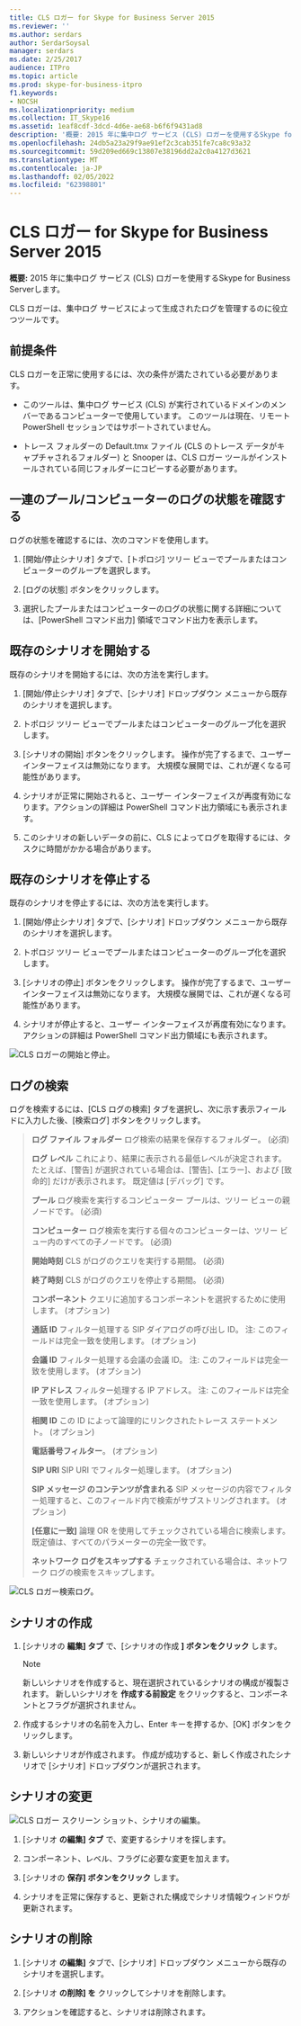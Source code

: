 ```yaml
---
title: CLS ロガー for Skype for Business Server 2015
ms.reviewer: ''
ms.author: serdars
author: SerdarSoysal
manager: serdars
ms.date: 2/25/2017
audience: ITPro
ms.topic: article
ms.prod: skype-for-business-itpro
f1.keywords:
- NOCSH
ms.localizationpriority: medium
ms.collection: IT_Skype16
ms.assetid: 1eaf8cdf-3dcd-4d6e-ae68-b6f6f9431ad8
description: '概要: 2015 年に集中ログ サービス (CLS) ロガーを使用するSkype for Business Serverします。'
ms.openlocfilehash: 24db5a23a29f9ae91ef2c3cab351fe7ca8c93a32
ms.sourcegitcommit: 59d209ed669c13807e38196dd2a2c0a4127d3621
ms.translationtype: MT
ms.contentlocale: ja-JP
ms.lasthandoff: 02/05/2022
ms.locfileid: "62398801"
---
```

# <a name="cls-logger-for-skype-for-business-server-2015"></a>CLS ロガー for Skype for Business Server 2015
 
**概要:** 2015 年に集中ログ サービス (CLS) ロガーを使用するSkype for Business Serverします。
  
CLS ロガーは、集中ログ サービスによって生成されたログを管理するのに役立つツールです。
  
## <a name="prerequisites"></a>前提条件

CLS ロガーを正常に使用するには、次の条件が満たされている必要があります。
  
- このツールは、集中ログ サービス (CLS) が実行されているドメインのメンバーであるコンピューターで使用しています。 このツールは現在、リモート PowerShell セッションではサポートされていません。
    
- トレース フォルダーの Default.tmx ファイル (CLS のトレース データがキャプチャされるフォルダー) と Snooper は、CLS ロガー ツールがインストールされている同じフォルダーにコピーする必要があります。
    
## <a name="check-the-logging-status-of-a-set-of-poolscomputers"></a>一連のプール/コンピューターのログの状態を確認する

ログの状態を確認するには、次のコマンドを使用します。
  
1. [開始/停止シナリオ] タブで、[トポロジ] ツリー ビューでプールまたはコンピューターのグループを選択します。
    
2. [ログの状態] ボタンをクリックします。
    
3. 選択したプールまたはコンピューターのログの状態に関する詳細については、[PowerShell コマンド出力] 領域でコマンド出力を表示します。
    
## <a name="start-an-existing-scenario"></a>既存のシナリオを開始する

既存のシナリオを開始するには、次の方法を実行します。
  
1. [開始/停止シナリオ] タブで、[シナリオ] ドロップダウン メニューから既存のシナリオを選択します。
    
2. トポロジ ツリー ビューでプールまたはコンピューターのグループ化を選択します。
    
3. [シナリオの開始] ボタンをクリックします。 操作が完了するまで、ユーザー インターフェイスは無効になります。 大規模な展開では、これが遅くなる可能性があります。
    
4. シナリオが正常に開始されると、ユーザー インターフェイスが再度有効になります。アクションの詳細は PowerShell コマンド出力領域にも表示されます。
    
5. このシナリオの新しいデータの前に、CLS によってログを取得するには、タスクに時間がかかる場合があります。
    
## <a name="stop-an-existing-scenario"></a>既存のシナリオを停止する

既存のシナリオを停止するには、次の方法を実行します。
  
1. [開始/停止シナリオ] タブで、[シナリオ] ドロップダウン メニューから既存のシナリオを選択します。
    
2. トポロジ ツリー ビューでプールまたはコンピューターのグループ化を選択します。
    
3. [シナリオの停止] ボタンをクリックします。 操作が完了するまで、ユーザー インターフェイスは無効になります。 大規模な展開では、これが遅くなる可能性があります。
    
4. シナリオが停止すると、ユーザー インターフェイスが再度有効になります。アクションの詳細は PowerShell コマンド出力領域にも表示されます。
    
![CLS ロガーの開始と停止。](../../media/2c4a36c2-b5db-4550-a3b3-41f18e0e2f0c.png)
  
## <a name="search-for-logs"></a>ログの検索

ログを検索するには、[CLS ログの検索] タブを選択し、次に示す表示フィールドに入力した後、[検索ログ] ボタンをクリックします。
  
> **ログ ファイル フォルダー** ログ検索の結果を保存するフォルダー。 (必須)
> 
> **ログ レベル** これにより、結果に表示される最低レベルが決定されます。 たとえば、[警告] が選択されている場合は、[警告]、[エラー]、および [致命的] だけが表示されます。 既定値は [デバッグ] です。
> 
> **プール** ログ検索を実行するコンピューター プールは、ツリー ビューの親ノードです。 (必須)
> 
> **コンピューター** ログ検索を実行する個々のコンピューターは、ツリー ビュー内のすべての子ノードです。 (必須)
> 
> **開始時刻** CLS がログのクエリを実行する期間。 (必須)
> 
> **終了時刻** CLS がログのクエリを停止する期間。 (必須)
> 
> **コンポーネント** クエリに追加するコンポーネントを選択するために使用します。 (オプション)
> 
> **通話 ID** フィルター処理する SIP ダイアログの呼び出し ID。 注: このフィールドは完全一致を使用します。 (オプション)
> 
> **会議 ID** フィルター処理する会議の会議 ID。 注: このフィールドは完全一致を使用します。 (オプション)
> 
> **IP アドレス** フィルター処理する IP アドレス。 注: このフィールドは完全一致を使用します。 (オプション)
> 
> **相関 ID** この ID によって論理的にリンクされたトレース ステートメント。 (オプション)
> 
> **電話番号フィルター**。 (オプション)
> 
> **SIP URI** SIP URI でフィルター処理します。 (オプション)
> 
> **SIP メッセージ のコンテンツが含まれる** SIP メッセージの内容でフィルター処理すると、このフィールド内で検索がサブストリングされます。 (オプション)
> 
> **[任意に一致]** 論理 OR を使用してチェックされている場合に検索します。 既定値は、すべてのパラメーターの完全一致です。
> 
> **ネットワーク ログをスキップする** チェックされている場合は、ネットワーク ログの検索をスキップします。
    
![CLS ロガー検索ログ。](../../media/5793ea3c-6f5f-40ef-8b53-100da831eedf.png)
  
## <a name="create-a-scenario"></a>シナリオの作成

1. [シナリオの **編集] タブ** で、[シナリオの作成 **] ボタンをクリック** します。
    
    > [!NOTE]
    > 新しいシナリオを作成すると、現在選択されているシナリオの構成が複製されます。 新しいシナリオを **作成する前設定** をクリックすると、コンポーネントとフラグが選択されません。
  
2. 作成するシナリオの名前を入力し、Enter キーを押するか、[OK] ボタンをクリックします。
    
3. 新しいシナリオが作成されます。 作成が成功すると、新しく作成されたシナリオで [シナリオ] ドロップダウンが選択されます。
    
## <a name="modify-a-scenario"></a>シナリオの変更

![CLS ロガー スクリーン ショット、シナリオの編集。](../../media/abbbcac0-8a2e-48af-a22f-4fee0283a29f.png)
  
1. [シナリオ **の編集] タブ** で、変更するシナリオを探します。
    
2. コンポーネント、レベル、フラグに必要な変更を加えます。
    
3. [シナリオの **保存] ボタンをクリック** します。
    
4. シナリオを正常に保存すると、更新された構成でシナリオ情報ウィンドウが更新されます。
    
## <a name="delete-a-scenario"></a>シナリオの削除

1. [シナリオ **の編集]** タブで、[シナリオ] ドロップダウン メニューから既存のシナリオを選択します。
    
2. [シナリオ **の削除] を** クリックしてシナリオを削除します。
    
3. アクションを確認すると、シナリオは削除されます。
    

